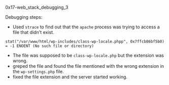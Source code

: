 0x17-web_stack_debugging_3

Debugging steps:

- Used `strace` to find out that the `apache` process was trying to access a file that didn't exist.

```
stat("/var/www/html/wp-includes/class-wp-locale.phpp", 0x7ffcb86bf5b0) = -1 ENOENT (No such file or directory)
```

- The file was supposed to be `class-wp-locale.php` but the extension was wrong.
- greped the file and found the file mentioned with the wrong extension in the `wp-settings.php` file.
- fixed the file extension and the server started working.
